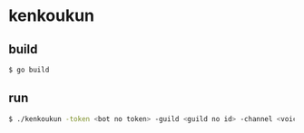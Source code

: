 # kenkoukun

## build

```bash
$ go build
```

## run

```bash
$ ./kenkoukun -token <bot no token> -guild <guild no id> -channel <voice channel no id> -role <kikisen mireru role>
```

